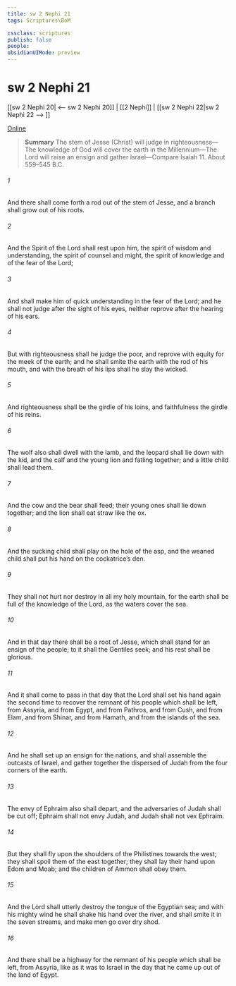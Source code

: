 ```yaml
---
title: sw 2 Nephi 21
tags: Scriptures\BoM

cssclass: scriptures
publish: false
people:
obsidianUIMode: preview
---
```


# sw 2 Nephi 21
[[sw 2 Nephi 20| <-- sw 2 Nephi 20]] | [[2 Nephi]] | [[sw 2 Nephi 22|sw 2 Nephi 22 --> ]]

[Online](https://churchofjesuschrist.org/study/scriptures/bofm/2-ne/21?lang=eng)

> __Summary__
The stem of Jesse (Christ) will judge in righteousness—The knowledge of God will cover the earth in the Millennium—The Lord will raise an ensign and gather Israel—Compare Isaiah 11. About 559–545 B.C.

###### 1 
And there shall come forth a rod out of the stem of Jesse, and a branch shall grow out of his roots.

###### 2 
And the Spirit of the Lord shall rest upon him, the spirit of wisdom and understanding, the spirit of counsel and might, the spirit of knowledge and of the fear of the Lord;

###### 3 
And shall make him of quick understanding in the fear of the Lord; and he shall not judge after the sight of his eyes, neither reprove after the hearing of his ears.

###### 4 
But with righteousness shall he judge the poor, and reprove with equity for the meek of the earth; and he shall smite the earth with the rod of his mouth, and with the breath of his lips shall he slay the wicked.

###### 5 
And righteousness shall be the girdle of his loins, and faithfulness the girdle of his reins.

###### 6 
The wolf also shall dwell with the lamb, and the leopard shall lie down with the kid, and the calf and the young lion and fatling together; and a little child shall lead them.

###### 7 
And the cow and the bear shall feed; their young ones shall lie down together; and the lion shall eat straw like the ox.

###### 8 
And the sucking child shall play on the hole of the asp, and the weaned child shall put his hand on the cockatrice’s den.

###### 9 
They shall not hurt nor destroy in all my holy mountain, for the earth shall be full of the knowledge of the Lord, as the waters cover the sea.

###### 10 
And in that day there shall be a root of Jesse, which shall stand for an ensign of the people; to it shall the Gentiles seek; and his rest shall be glorious.

###### 11 
And it shall come to pass in that day that the Lord shall set his hand again the second time to recover the remnant of his people which shall be left, from Assyria, and from Egypt, and from Pathros, and from Cush, and from Elam, and from Shinar, and from Hamath, and from the islands of the sea.

###### 12 
And he shall set up an ensign for the nations, and shall assemble the outcasts of Israel, and gather together the dispersed of Judah from the four corners of the earth.

###### 13 
The envy of Ephraim also shall depart, and the adversaries of Judah shall be cut off; Ephraim shall not envy Judah, and Judah shall not vex Ephraim.

###### 14 
But they shall fly upon the shoulders of the Philistines towards the west; they shall spoil them of the east together; they shall lay their hand upon Edom and Moab; and the children of Ammon shall obey them.

###### 15 
And the Lord shall utterly destroy the tongue of the Egyptian sea; and with his mighty wind he shall shake his hand over the river, and shall smite it in the seven streams, and make men go over dry shod.

###### 16 
And there shall be a highway for the remnant of his people which shall be left, from Assyria, like as it was to Israel in the day that he came up out of the land of Egypt.

